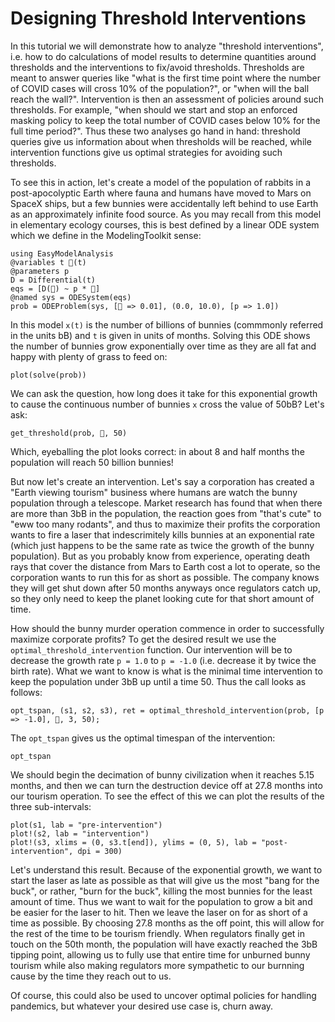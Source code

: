 # Designing Threshold Interventions

In this tutorial we will demonstrate how to analyze "threshold interventions", i.e. how to do calculations of model results
to determine quantities around thresholds and the interventions to fix/avoid thresholds. Thresholds are meant to answer
queries like "what is the first time point where the number of COVID cases will cross 10% of the population?", or
"when will the ball reach the wall?". Intervention is then an assessment of policies around such thresholds. For example,
"when should we start and stop an enforced masking policy to keep the total number of COVID cases below 10% for the full
time period?". Thus these two analyses go hand in hand: threshold queries give us information about when thresholds will
be reached, while intervention functions give us optimal strategies for avoiding such thresholds.

To see this in action, let's create a model of the population of rabbits in a post-apocolyptic Earth where fauna and
humans have moved to Mars on SpaceX ships, but a few bunnies were accidentally left behind to use Earth as an approximately
infinite food source. As you may recall from this model in elementary ecology courses, this is best defined by a linear
ODE system which we define in the ModelingToolkit sense:

```@example threshold_intervention
using EasyModelAnalysis
@variables t 🐰(t)
@parameters p
D = Differential(t)
eqs = [D(🐰) ~ p * 🐰]
@named sys = ODESystem(eqs)
prob = ODEProblem(sys, [🐰 => 0.01], (0.0, 10.0), [p => 1.0])
```

In this model `x(t)` is the number of billions of bunnies (commmonly referred in the units bB) and `t` is given in units of months.
Solving this ODE shows the number of bunnies grow exponentially over time as they are all fat and happy with plenty of grass to feed on:

```@example threshold_intervention
plot(solve(prob))
```

We can ask the question, how long does it take for this exponential growth to cause the continuous number of bunnies `x` cross
the value of 50bB? Let's ask:

```@example threshold_intervention
get_threshold(prob, 🐰, 50)
```

Which, eyeballing the plot looks correct: in about 8 and half months the population will reach 50 billion bunnies!

But now let's create an intervention. Let's say a corporation has created a "Earth viewing
tourism" business where humans are watch the bunny population through a telescope. Market research has found that when there are more
than 3bB in the population, the reaction goes from "that's cute" to "eww too many rodants", and thus to maximize their profits
the corporation wants to fire a laser that indescrimitely kills bunnies at an exponential rate (which just happens to be the same
rate as twice the growth of the bunny population). But as you probably know from experience, operating death rays that cover the distance
from Mars to Earth cost a lot to operate, so the corporation wants to run this for as short as possible. The company knows they will
get shut down after 50 months anyways once regulators catch up, so they only need to keep the planet looking cute for that short amount
of time.

How should the bunny murder operation commence in order to successfully maximize corporate profits? To get the desired result
we use the `optimal_threshold_intervention` function. Our intervention will be to decrease the growth rate ``p = 1.0`` to
``p = -1.0`` (i.e. decrease it by twice the birth rate). What we want to know is what is the minimal time intervention to keep
the population under 3bB up until a time 50. Thus the call looks as follows:

```@example threshold_intervention
opt_tspan, (s1, s2, s3), ret = optimal_threshold_intervention(prob, [p => -1.0], 🐰, 3, 50);
```

The `opt_tspan` gives us the optimal timespan of the intervention:

```@example threshold_intervention
opt_tspan
```

We should begin the decimation of bunny civilization when it reaches 5.15 months, and then we can turn the destruction device off at
27.8 months into our tourism operation. To see the effect of this we can plot the results of the three sub-intervals:

```@example threshold_intervention
plot(s1, lab = "pre-intervention")
plot!(s2, lab = "intervention")
plot!(s3, xlims = (0, s3.t[end]), ylims = (0, 5), lab = "post-intervention", dpi = 300)
```

Let's understand this result. Because of the exponential growth, we want to start the laser as late as possible as that will give
us the most "bang for the buck", or rather, "burn for the buck", killing the most bunnies for the least amount of time. Thus we want
to wait for the population to grow a bit and be easier for the laser to hit. Then we leave the laser on for as short of a time as
possible. By choosing 27.8 months as the off point, this will allow for the rest of the time to be tourism friendly. When regulators
finally get in touch on the 50th month, the population will have exactly reached the 3bB tipping point, allowing us to fully use
that entire time for unburned bunny tourism while also making regulators more sympathetic to our burnning cause by the time they
reach out to us.

Of course, this could also be used to uncover optimal policies for handling pandemics, but whatever your desired use case is,
churn away.
